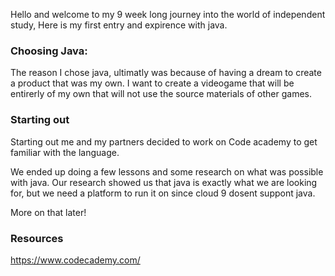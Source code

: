 Hello and welcome to my 9 week long journey into the world of independent study, Here is my first entry and expirence with java.
<br>
### Choosing Java:
The reason I chose java, ultimatly was because of having a dream to create a product that was my own. I want to create a videogame that will be entirerly of my own that will not use the source materials of other games. 


### Starting out
Starting out me and my partners decided to work on Code academy to get familiar with the language.

We ended up doing a few lessons and some research on what was possible with java. Our research showed us that java is exactly what we are looking for, but we need a platform to run it on since cloud 9 dosent suppont java.

More on that later!



### Resources
https://www.codecademy.com/
